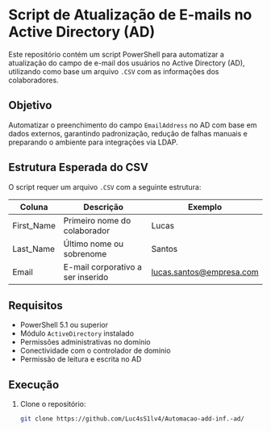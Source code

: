 # Script de Atualização de E-mails no Active Directory (AD)

Este repositório contém um script PowerShell para automatizar a atualização do campo de e-mail dos usuários no Active Directory (AD), utilizando como base um arquivo `.CSV` com as informações dos colaboradores.

## Objetivo

Automatizar o preenchimento do campo `EmailAddress` no AD com base em dados externos, garantindo padronização, redução de falhas manuais e preparando o ambiente para integrações via LDAP.

## Estrutura Esperada do CSV

O script requer um arquivo `.CSV` com a seguinte estrutura:

| Coluna       | Descrição                         | Exemplo                        |
|--------------|-----------------------------------|--------------------------------|
| First_Name   | Primeiro nome do colaborador      | Lucas                          |
| Last_Name    | Último nome ou sobrenome          | Santos                         |
| Email        | E-mail corporativo a ser inserido | lucas.santos@empresa.com       |

## Requisitos

- PowerShell 5.1 ou superior
- Módulo `ActiveDirectory` instalado
- Permissões administrativas no domínio
- Conectividade com o controlador de domínio
- Permissão de leitura e escrita no AD

## Execução

1. Clone o repositório:
   ```bash
   git clone https://github.com/Luc4sS1lv4/Automacao-add-inf.-ad/
